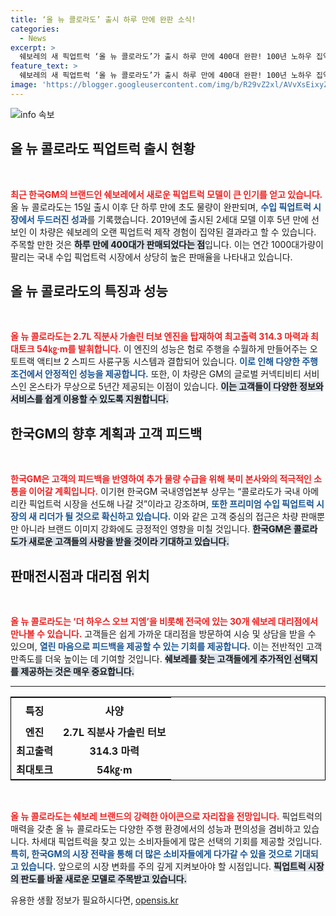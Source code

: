 ```yaml
---
title: ‘올 뉴 콜로라도’ 출시 하루 만에 완판 소식!
categories:
  - News
excerpt: >
  쉐보레의 새 픽업트럭 ‘올 뉴 콜로라도’가 출시 하루 만에 400대 완판! 100년 노하우 집약, 강력한 성능과 프리미엄 서비스로 수입 픽업트럭 시장의 새로운 강자로 떠오른다. 클릭하여 상세 정보를 확인하세요!
feature_text: >
  쉐보레의 새 픽업트럭 ‘올 뉴 콜로라도’가 출시 하루 만에 400대 완판! 100년 노하우 집약, 강력한 성능과 프리미엄 서비스로 수입 픽업트럭 시장의 새로운 강자로 떠오른다. 클릭하여 상세 정보를 확인하세요!
image: 'https://blogger.googleusercontent.com/img/b/R29vZ2xl/AVvXsEixyZcFfHzMRdzZMjFBmAUKJYCLCGyLL1o632UiGVXcaFdKo_bkvkuCioo0uUKlGfBVcT3P84aROyZIXSBEx3Aw5nCQ3pTgDom1WDC4m8eifvWiAmWEEVb4x6G_l8C0QH225ldMjyaFvpxGEBGNO37VmDTDMHGhJPq73UglMfDca1-0aw/s1600/blogspot.png'
---
```


<p><img src="https://blogger.googleusercontent.com/img/b/R29vZ2xl/AVvXsEixyZcFfHzMRdzZMjFBmAUKJYCLCGyLL1o632UiGVXcaFdKo_bkvkuCioo0uUKlGfBVcT3P84aROyZIXSBEx3Aw5nCQ3pTgDom1WDC4m8eifvWiAmWEEVb4x6G_l8C0QH225ldMjyaFvpxGEBGNO37VmDTDMHGhJPq73UglMfDca1-0aw/s1600/blogspot.png" alt="info 속보" /></p>

<h2 data-ke-size="size26">올 뉴 콜로라도 픽업트럭 출시 현황</h2>

<p data-ke-size="size16">&nbsp;</p>

<p data-ke-size="size16"><b><span style="color: #ee2323;">최근 한국GM의 브랜드인 쉐보레에서 새로운 픽업트럭 모델이 큰 인기를 얻고 있습니다.</span></b> 올 뉴 콜로라도는 15일 출시 이후 단 하루 만에 초도 물량이 완판되며, <b><span style="color: #1a5490;">수입 픽업트럭 시장에서 두드러진 성과</span></b>를 기록했습니다. 2019년에 출시된 2세대 모델 이후 5년 만에 선보인 이 차량은 쉐보레의 오랜 픽업트럭 제작 경험이 집약된 결과라고 할 수 있습니다. 주목할 만한 것은 <b><span style="background-color: #21538527;">하루 만에 400대가 판매되었다는 점</span></b>입니다. 이는 연간 1000대가량이 팔리는 국내 수입 픽업트럭 시장에서 상당히 높은 판매율을 나타내고 있습니다.</p>

<h2 data-ke-size="size26">올 뉴 콜로라도의 특징과 성능</h2>

<p data-ke-size="size16">&nbsp;</p>

<p data-ke-size="size16"><b><span style="color: #ee2323;">올 뉴 콜로라도는 2.7L 직분사 가솔린 터보 엔진을 탑재하여 최고출력 314.3 마력과 최대토크 54㎏·m를 발휘합니다.</span></b> 이 엔진의 성능은 험로 주행을 수월하게 만들어주는 오토트랙 액티브 2 스피드 사륜구동 시스템과 결합되어 있습니다. <b><span style="color: #1a5490;">이로 인해 다양한 주행 조건에서 안정적인 성능을 제공합니다.</span></b> 또한, 이 차량은 GM의 글로벌 커넥티비티 서비스인 온스타가 무상으로 5년간 제공되는 이점이 있습니다. <b><span style="background-color: #21538527;">이는 고객들이 다양한 정보와 서비스를 쉽게 이용할 수 있도록 지원합니다.</span></b></p>

<h2 data-ke-size="size26">한국GM의 향후 계획과 고객 피드백</h2>

<p data-ke-size="size16">&nbsp;</p>

<p data-ke-size="size16"><b><span style="color: #ee2323;">한국GM은 고객의 피드백을 반영하여 추가 물량 수급을 위해 북미 본사와의 적극적인 소통을 이어갈 계획입니다.</span></b> 이기현 한국GM 국내영업본부 상무는 “콜로라도가 국내 아메리칸 픽업트럭 시장을 선도해 나갈 것”이라고 강조하며, <b><span style="color: #1a5490;">또한 프리미엄 수입 픽업트럭 시장의 새 리더가 될 것으로 확신하고 있습니다.</span></b> 이와 같은 고객 중심의 접근은 차량 판매뿐만 아니라 브랜드 이미지 강화에도 긍정적인 영향을 미칠 것입니다. <b><span style="background-color: #21538527;">한국GM은 콜로라도가 새로운 고객들의 사랑을 받을 것이라 기대하고 있습니다.</span></b></p>

<h2 data-ke-size="size26">판매전시점과 대리점 위치</h2>

<p data-ke-size="size16">&nbsp;</p>

<p data-ke-size="size16"><b><span style="color: #ee2323;">올 뉴 콜로라도는 ‘더 하우스 오브 지엠’을 비롯해 전국에 있는 30개 쉐보레 대리점에서 만나볼 수 있습니다.</span></b> 고객들은 쉽게 가까운 대리점을 방문하여 시승 및 상담을 받을 수 있으며, <b><span style="color: #1a5490;">열린 마음으로 피드백을 제공할 수 있는 기회를 제공합니다.</span></b> 이는 전반적인 고객 만족도를 더욱 높이는 데 기여할 것입니다. <b><span style="background-color: #21538527;">쉐보레를 찾는 고객들에게 추가적인 선택지를 제공하는 것은 매우 중요합니다.</span></b></p>

<hr>

<table style="width:100%; border-collapse: collapse; border: 1px solid black;">
  <tr>
    <th style="text-align: center; height: 40px;"><b>특징</b></th>
    <th style="text-align: center; height: 40px;"><b>사양</b></th>
  </tr>
  <tr>
    <td style="text-align: center; height: 17px;"><b>엔진</b></td>
    <td style="text-align: center; height: 17px;"><b>2.7L 직분사 가솔린 터보</b></td>
  </tr>
  <tr>
    <td style="text-align: center; height: 17px;"><b>최고출력</b></td>
    <td style="text-align: center; height: 17px;"><b>314.3 마력</b></td>
  </tr>
  <tr>
    <td style="text-align: center; height: 17px;"><b>최대토크</b></td>
    <td style="text-align: center; height: 17px;"><b>54㎏·m</b></td>
  </tr>
</table>

<p data-ke-size="size16">&nbsp;</p>

<p data-ke-size="size16"><b><span style="color: #ee2323;">올 뉴 콜로라도는 쉐보레 브랜드의 강력한 아이콘으로 자리잡을 전망입니다.</span></b> 픽업트럭의 매력을 갖춘 올 뉴 콜로라도는 다양한 주행 환경에서의 성능과 편의성을 겸비하고 있습니다. 차세대 픽업트럭을 찾고 있는 소비자들에게 많은 선택의 기회를 제공할 것입니다. <b><span style="color: #1a5490;">특히, 한국GM의 시장 전략을 통해 더 많은 소비자들에게 다가갈 수 있을 것으로 기대되고 있습니다.</span></b> 앞으로의 시장 변화를 주의 깊게 지켜보아야 할 시점입니다. <b><span style="background-color: #21538527;">픽업트럭 시장의 판도를 바꿀 새로운 모델로 주목받고 있습니다.</span></b></p>
유용한 생활 정보가 필요하시다면, <a href="https://opensis.kr" rel="dofollow">opensis.kr</a>


